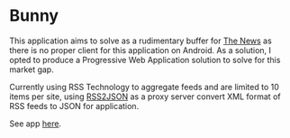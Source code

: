 # Bunny
This application aims to solve as a rudimentary buffer for [The News](https://thenews.im/) as there is no proper client for this application on Android.
As a solution, I opted to produce a Progressive Web Application solution to solve for this market gap.

Currently using RSS Technology to aggregate feeds and are limited to 10 items per site, using [RSS2JSON](https://rss2json.com) as a proxy server convert XML format of RSS feeds to JSON for application.

See app [here](//bunny.zigmundsunoo.com).
